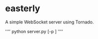easterly
========

A simple WebSocket server using Tornado.

''''
python server.py [-p <port>]
''''

